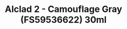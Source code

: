 ---
layout: product
title: "Alclad 2 - Camouflage Gray (FS59536622) 30ml"
price: "TBA" 
desc: "Metalizer boja"
img_path: "/assets/img/ALCE314.webp"
brand: "N/A"
available: false
special_offer: false
new: false
soon: false
cat: "040000"
subcat: "040300"
subsubcat: "0N/A"
sifra: "ALCE314"
popular: false
spec: false
---